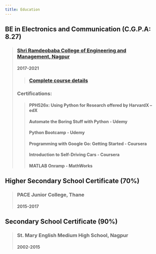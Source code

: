 ```yaml
---
title: Education
---
```


##  BE in Electronics and Communication (C.G.P.A: 8.27)
> ### [Shri Ramdeobaba College of Engineering and Management, Nagpur](https://www.rknec.edu)
> #### 2017-2021
>> ### [Complete course details](http://rknec.edu/Academics/Syllabus/2017-18/BE%20Electronic%20&%20Comunication-Course%20Book%202017%20(2017%20-%2021)1.pdf)<br>
> ### Certifications:
>> #### PPH526x: Using Python for Research offered by HarvardX – edX
>> #### Automate the Boring Stuff with Python - Udemy
>> #### Python Bootcamp - Udemy
>> #### Programming with Google Go: Getting Started - Coursera
>> #### Introduction to Self-Driving Cars - Coursera
>> #### MATLAB Onramp - MathWorks

## Higher Secondary School Certificate (70%)
> ### PACE Junior College, Thane
> #### 2015-2017

## Secondary School Certificate (90%)
> ### St. Mary English Medium High School, Nagpur
> #### 2002-2015